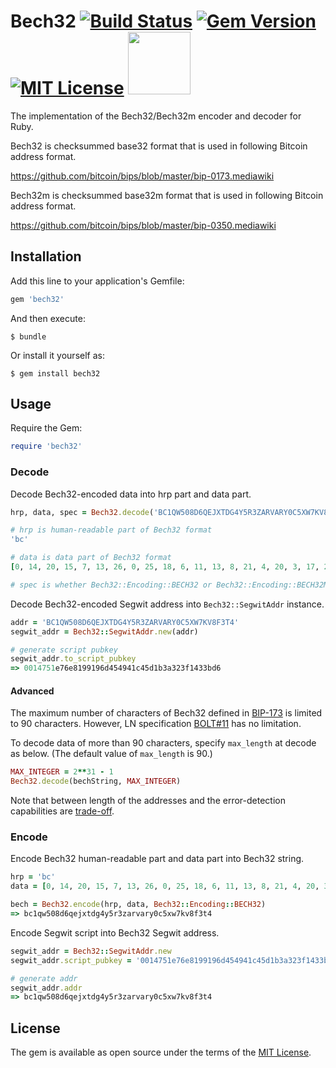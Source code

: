 # Bech32 [![Build Status](https://travis-ci.org/azuchi/bech32rb.svg?branch=master)](https://travis-ci.org/azuchi/bech32rb) [![Gem Version](https://badge.fury.io/rb/bech32.svg)](https://badge.fury.io/rb/bech32) [![MIT License](http://img.shields.io/badge/license-MIT-blue.svg?style=flat)](LICENSE) <img src="http://segwit.co/static/public/images/logo.png" width="100">

The implementation of the Bech32/Bech32m encoder and decoder for Ruby.

Bech32 is checksummed base32 format that is used in following Bitcoin address format.

https://github.com/bitcoin/bips/blob/master/bip-0173.mediawiki

Bech32m is checksummed base32m format that is used in following Bitcoin address format.

https://github.com/bitcoin/bips/blob/master/bip-0350.mediawiki

## Installation

Add this line to your application's Gemfile:

```ruby
gem 'bech32'
```

And then execute:

    $ bundle

Or install it yourself as:

    $ gem install bech32

## Usage

Require the Gem:

```ruby
require 'bech32'
```

### Decode

Decode Bech32-encoded data into hrp part and data part.

```ruby
hrp, data, spec = Bech32.decode('BC1QW508D6QEJXTDG4Y5R3ZARVARY0C5XW7KV8F3T4')

# hrp is human-readable part of Bech32 format
'bc'

# data is data part of Bech32 format
[0, 14, 20, 15, 7, 13, 26, 0, 25, 18, 6, 11, 13, 8, 21, 4, 20, 3, 17, 2, 29, 3, 12, 29, 3, 4, 15, 24, 20, 6, 14, 30, 22]

# spec is whether Bech32::Encoding::BECH32 or Bech32::Encoding::BECH32M
```

Decode Bech32-encoded Segwit address into `Bech32::SegwitAddr` instance.

```ruby
addr = 'BC1QW508D6QEJXTDG4Y5R3ZARVARY0C5XW7KV8F3T4'
segwit_addr = Bech32::SegwitAddr.new(addr)

# generate script pubkey
segwit_addr.to_script_pubkey
=> 0014751e76e8199196d454941c45d1b3a323f1433bd6
```

#### Advanced

The maximum number of characters of Bech32 defined in [BIP-173](https://github.com/bitcoin/bips/blob/master/bip-0173.mediawiki) is limited to 90 characters.
However, LN specification [BOLT#11](https://github.com/lightningnetwork/lightning-rfc/blob/master/11-payment-encoding.md) has no limitation.

To decode data of more than 90 characters, specify `max_length` at decode as below. (The default value of `max_length` is 90.)

```ruby
MAX_INTEGER = 2**31 - 1
Bech32.decode(bechString, MAX_INTEGER)
```

Note that between length of the addresses and the error-detection capabilities are [trade-off](https://github.com/bitcoin/bips/blob/master/bip-0173.mediawiki#checksum-design).

### Encode

Encode Bech32 human-readable part and data part into Bech32 string.

```ruby
hrp = 'bc'
data = [0, 14, 20, 15, 7, 13, 26, 0, 25, 18, 6, 11, 13, 8, 21, 4, 20, 3, 17, 2, 29, 3, 12, 29, 3, 4, 15, 24, 20, 6, 14, 30, 22]

bech = Bech32.encode(hrp, data, Bech32::Encoding::BECH32)
=> bc1qw508d6qejxtdg4y5r3zarvary0c5xw7kv8f3t4
```

Encode Segwit script into Bech32 Segwit address.

```ruby
segwit_addr = Bech32::SegwitAddr.new
segwit_addr.script_pubkey = '0014751e76e8199196d454941c45d1b3a323f1433bd6'

# generate addr
segwit_addr.addr
=> bc1qw508d6qejxtdg4y5r3zarvary0c5xw7kv8f3t4
```

## License

The gem is available as open source under the terms of the [MIT License](http://opensource.org/licenses/MIT).

